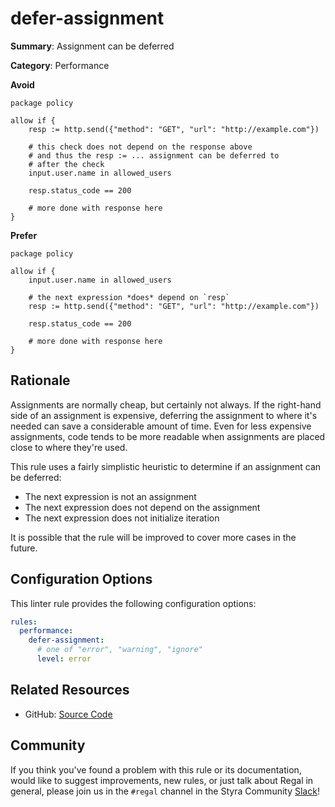 # defer-assignment

**Summary**: Assignment can be deferred

**Category**: Performance

**Avoid**
```rego
package policy

allow if {
    resp := http.send({"method": "GET", "url": "http://example.com"})

    # this check does not depend on the response above
    # and thus the resp := ... assignment can be deferred to
    # after the check
    input.user.name in allowed_users

    resp.status_code == 200

    # more done with response here
}
```

**Prefer**
```rego
package policy

allow if {
    input.user.name in allowed_users

    # the next expression *does* depend on `resp`
    resp := http.send({"method": "GET", "url": "http://example.com"})

    resp.status_code == 200

    # more done with response here
}
```

## Rationale

Assignments are normally cheap, but certainly not always. If the right-hand side of an assignment is expensive,
deferring the assignment to where it's needed can save a considerable amount of time. Even for less expensive
assignments, code tends to be more readable when assignments are placed close to where they're used.

This rule uses a fairly simplistic heuristic to determine if an assignment can be deferred:

- The next expression is not an assignment
- The next expression does not depend on the assignment
- The next expression does not initialize iteration

It is possible that the rule will be improved to cover more cases in the future.

## Configuration Options

This linter rule provides the following configuration options:

```yaml
rules:
  performance:
    defer-assignment:
      # one of "error", "warning", "ignore"
      level: error
```

## Related Resources

- GitHub: [Source Code](https://github.com/StyraInc/regal/blob/main/bundle/regal/rules/performance/defer-assignment/defer_assignment.rego)

## Community

If you think you've found a problem with this rule or its documentation, would like to suggest improvements, new rules,
or just talk about Regal in general, please join us in the `#regal` channel in the Styra Community
[Slack](https://communityinviter.com/apps/styracommunity/signup)!
